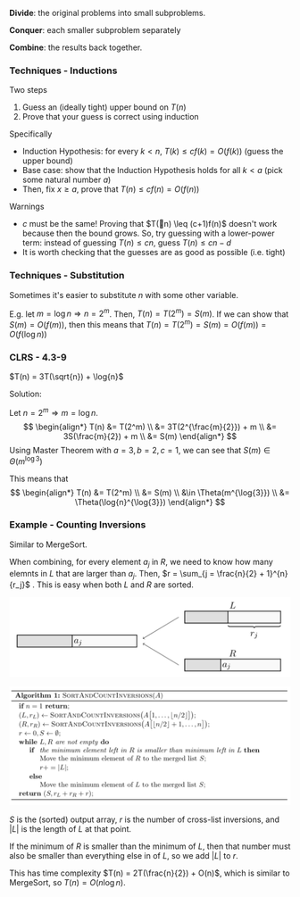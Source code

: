 **Divide**: the original problems into small subproblems.

**Conquer**: each smaller subproblem separately

**Combine**: the results back together.

### Techniques - Inductions

Two steps

1. Guess an (ideally tight) upper bound on $T(n)$
2. Prove that your guess is correct using induction

Specifically

- Induction Hypothesis: for every $k < n$, $T(k) \leq cf(k) = O(f(k))$ (guess the upper bound)
- Base case: show that the Induction Hypothesis holds for all $k < a$  (pick some natural number $a$)
- Then, fix $x \geq a$, prove that $T(n) \leq cf(n) = O(f(n))$

Warnings

- $c$ must be the same! Proving that $T(n) \leq (c+1)f(n)$ doesn't work because then the bound grows. So, try guessing with a lower-power term: instead of guessing $T(n) \leq cn$, guess $T(n) \leq cn - d$
- It is worth checking that the guesses are as good as possible (i.e. tight)

### Techniques - Substitution  

Sometimes it's easier to substitute $n$ with some other variable.

E.g. let $m = \log{n} \Rightarrow n = 2^m$. Then, $T(n) = T(2^m) = S(m)$. If we can show that $S(m) = O(f(m))$, then this means that $T(n) = T(2^m) = S(m) = O(f(m)) = O(f(\log{n}))$

### CLRS - 4.3-9

$T(n) = 3T(\sqrt{n}) + \log{n}$

Solution:

Let $n = 2^m \Rightarrow m = \log{n}$.
$$
\begin{align*}
T(n) &= T(2^m) \\
&= 3T(2^{\frac{m}{2}}) + m \\
&= 3S(\frac{m}{2}) + m \\
&= S(m)
\end{align*}
$$
Using Master Theorem with $a = 3, b = 2, c = 1$,  we can see that $S(m) \in \Theta(m^{\log{3}})$

This means that
$$
\begin{align*}
T(n) &= T(2^m) \\
&= S(m) \\
&\in \Theta(m^{\log{3}}) \\
&= \Theta(\log{n}^{\log{3}})
\end{align*}
$$

### Example - Counting Inversions

Similar to MergeSort.

When combining, for every element $a_j$ in $R$, we need to know how many elemnts in $L$ that are larger than $a_j$. Then, $r = \sum_{j = \frac{n}{2} + 1}^{n}{r_j}$ . This is easy when both $L$ and $R$ are sorted.

 ![image-20191010204826105](pics/image-20191010204826105.png)

![image-20191010204833909](pics/image-20191010204833909.png)

$S$ is the (sorted) output array, $r$ is the number of cross-list inversions, and $|L|$ is the length of $L$ at that point.

If the minimum of $R$ is smaller than the minimum of $L$, then that number must also be smaller than everything else in of $L$, so we add $|L|$ to $r$.

This has time complexity $T(n) = 2T(\frac{n}{2}) + O(n)$, which is similar to MergeSort, so $T(n) = O(n\log{n})$.

